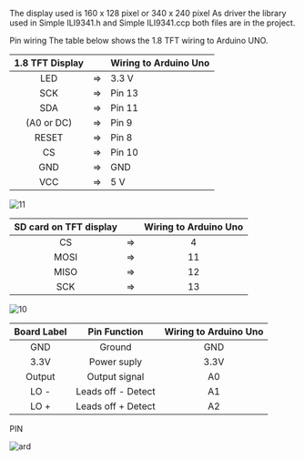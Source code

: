 The display used is 160 x 128 pixel or 340 x 240 pixel As driver the library used in Simple ILI9341.h and Simple ILI9341.ccp both files are in the project.

Pin wiring
The table below shows the 1.8 TFT wiring to Arduino UNO.

|1.8 TFT Display |   |Wiring to Arduino Uno|
| :-------------:|:--:|:--------------------|
|LED	           | => |   3.3 V             |
|SCK             | => |	  Pin 13            |
|SDA	           | => |   Pin 11            |
|(A0 or DC)      | => |   Pin 9	            |
|RESET           | => |   Pin	8             |
|CS	             | => |   Pin 10            |
|GND	           | => |   GND               |
|VCC	           | => |   5 V               |


![11](https://github.com/GaioCatullo/Arduino-ECG-SPO2-TFT/assets/157423379/25ec4ae4-db6e-4a1d-b851-8744ebd9c0e9)

|SD card on TFT display	|      |Wiring to Arduino Uno  |
| :--------------------:|:----:|:---------------------:|
|CS                     |  =>  |    4                  |
|MOSI                   |  =>  |    11                 |
|MISO                   |  =>  |    12                 |
|SCK                    |  =>  |    13                 |


![10](https://github.com/GaioCatullo/Arduino-ECG-SPO2-TFT/assets/157423379/8fe950dc-f542-43a3-956d-14fd70f9e645)



|Board Label	|   Pin Function      |  Wiring to Arduino Uno  |
| :----------:|:-------------------:|:---------------------:|
|GND          | Ground              |    GND                 |
|3.3V         | Power suply         |    3.3V               |
|Output       | Output signal       |    A0                 |
|LO -         | Leads off - Detect  |    A1                 |
|LO +         | Leads off + Detect  |    A2                 |

PIN 

![ard](https://github.com/GaioCatullo/Arduino-ECG-SPO2-TFT/assets/157423379/5ac05fef-17cc-4b65-aeed-756311a5356b)












